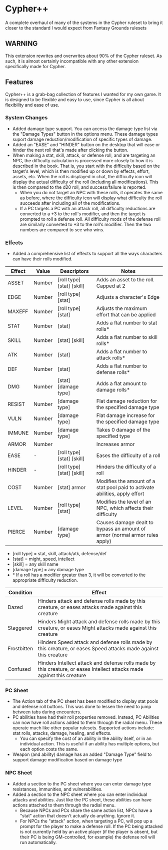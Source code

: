 # Cypher++

A complete overhaul of many of the systems in the Cypher ruleset to bring it closer to the standard I would expect from Fantasy Grounds rulesets

## WARNING

This extension rewrites and overwrites about 90% of the Cypher ruleset. As such, it is almost certainly incompatible with any other extension specifically made for Cypher.

## Features

Cypher++ is a grab-bag collection of features I wanted for my own game. It is designed to be flexible and easy to use, since Cypher is all about flexibility and ease of use.

### System Changes

* Added damage type support. You can access the damage type list via the "Damage Types" button in the options menu. These damage types suport damage reduction/modification of specific types of damage.
* Added an "EASE" and "HINDER" button on the desktop that will ease or hinder the next roll that's made after clicking the button.
* When making a stat, skill, attack, or defense roll, and are targeting an NPC, the difficulty calculation is processed more closely to how it is described in the book. That is, you start with the difficulty based on the target's level, which is then modified up or down by effects, effort, assets, etc. When the roll is displayed in chat, the difficulty icon will display the actual difficulty of the roll (including all modifications). This is then compared to the d20 roll, and success/failure is reported. 
	* When you do not target an NPC with these rolls, it operates the same as before, where the difficulty icon will display what difficulty the roll succeeds after including all of the modifications.
	* If a PC targets a PC with an attack roll, all difficulty reductions are converted to a +3 to the roll's modifier, and then the target is prompted to roll a defense roll. All difficulty mods of the defense roll are similarly converted to +3 to the roll's modifier. Then the two numbers are compared to see who wins.

### Effects

* Added a comprehensive list of effects to support all the ways characters can have their rolls modified.

| Effect | Value  | Descriptors                | Notes                                                                       |
|--------|--------|----------------------------|-----------------------------------------------------------------------------|
| ASSET  | Number | [roll type] [stat] [skill] | Adds an asset to the roll. Capped at 2                                      |
| EDGE   | Number | [roll type] [stat]         | Adjusts a character's Edge                                                  |
| MAXEFF | Number | [roll type] [stat]         | Adjusts the maximum effort that can be applied                              |
| STAT   | Number | [stat]                     | Adds a flat number to stat rolls*                                           |
| SKILL  | Number | [stat] [skill]             | Adds a flat number to skill rolls*                                          |
| ATK    | Number | [stat]                     | Adds a flat number to attack rolls*                                         |
| DEF    | Number | [stat]                     | Adds a flat number to defense rolls*                                        |
| DMG    | Number | [stat] [damage type]       | Adds a flat amount to damage rolls*                                         |
| RESIST | Number | [damage type]              | Flat damage reduction for the specified damage type                         |
| VULN   | Number | [damage type]              | Flat damage increase for the specified damage type                          |
| IMMUNE | Number | [damage type]              | Takes 0 damage of the specified type                                        |
| ARMOR  | Number |                            | Increases armor                                                             |
| EASE   | -      | [roll type] [stat] [skill] | Eases the difficulty of a roll                                              |
| HINDER | -      | [roll type] [stat] [skill] | Hinders the difficulty of a roll                                            |
| COST   | Number | [stat] armor               | Modifies the amount of a stat pool paid to activate abilities, apply effort |
| LEVEL  | Number | [roll type] [stat]         | Modifies the level of an NPC, which affects their difficulty                |
| PIERCE | Number | [damage type]              | Causes damage dealt to bypass an amount of armor (normal armor rules apply) |

* [roll type] = stat, skill, attack/atk, defense/def
* [stat] = might, speed, intellect
* [skill] = any skill name
* [damage type] = any damage type
* \* If a roll has a modifier greater than 3, it will be converted to the appropriate difficulty reduction.

| Condition   | Effect                                                                                                                  |
|-------------|-------------------------------------------------------------------------------------------------------------------------|
| Dazed       | Hinders attack and defense rolls made by this creature, or eases attacks made against this creature                     |
| Staggered   | Hinders Might attack and defense rolls made by this creature, or eases Might attacks made against this creature         |
| Frostbitten | Hinders Speed attack and defense rolls made by this creature, or eases Speed attacks made against this creature         |
| Confused    | Hinders Intellect attack and defense rolls made by this creature, or eases Intellect attacks made against this creature |


### PC Sheet

* The Action tab of the PC sheet has been modified to display stat pools and defense roll buttons. This was done to lessen the need to jump between tabs during encounters.
* PC abilities have had their roll properties removed. Instead, PC Abilities can now have roll actions added to them through the radial menu. These operate much like other popular rulesets. Supported actions include: stat rolls, attacks, damage, healing, and effects.
	* You can specify the cost of an ability in the ability itself, or in an individual action. This is useful if an ability has multiple options, but each option costs the same.
* Weapon (and ability) damage has an added "Damage Type" field to support damage modification based on damage type

### NPC Sheet

* Added a section to the PC sheet where you can enter damage type resistances, immunities, and vulnerabilities. 
* Added a section to the NPC sheet where you can enter individual attacks and abilities. Just like the PC sheet, these abilities can have actions attached to them through the radial menu. 
	* Because NPCs and PCs share the same action list, NPCs have a "stat" action that doesn't actually do anything. Ignore it.
	* For NPCs the "attack" action, when targeting a PC, will pop up a prompt for the player to make a defense roll. If the PC being attacked is not currently held by an active player (if the player is absent, but their PC is being GM-controlled, for example) the defense roll will run automatically.